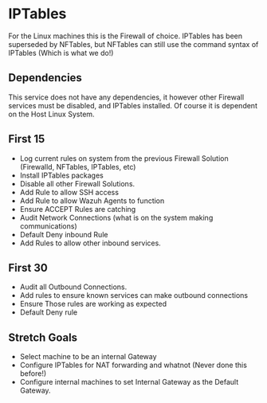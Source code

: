 # IPTables
For the Linux machines this is the Firewall of choice. IPTables has been superseded by NFTables, but NFTables can still use the command syntax of IPTables (Which is what we do!)

## Dependencies
This service does not have any dependencies, it however other Firewall services must be disabled, and IPTables installed. Of course it is dependent on the Host Linux System.

## First 15
* Log current rules on system from the previous Firewall Solution (Firewalld, NFTables, IPTables, etc)
* Install IPTables packages
* Disable all other Firewall Solutions.
* Add Rule to allow SSH access
* Add Rule to allow Wazuh Agents to function
* Ensure ACCEPT Rules are catching
* Audit Network Connections (what is on the system making communications)
* Default Deny inbound Rule
* Add Rules to allow other inbound services.

## First 30
* Audit all Outbound Connections.
* Add rules to ensure known services can make outbound connections
* Ensure Those rules are working as expected
* Default Deny rule


## Stretch Goals
* Select machine to be an internal Gateway
* Configure IPTables for NAT forwarding and whatnot (Never done this before!)
* Configure internal machines to set Internal Gateway as the Default Gateway.